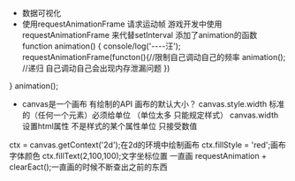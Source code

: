 - 数据可视化
- 使用requestAnimationFrame 请求运动帧
游戏开发中使用requestAnimationFrame 来代替setInterval
添加了animation的函数
 function animation() {
     console/log('----汪');
     requestAnimationFrame(functon(){//限制自己调动自己的频率
         animation(); //递归 自己调动自己会出现内存泄漏问题
     })
     
 }
 animation();
 - canvas是一个画布
 有绘制的API 画布的默认大小？
 canvas.style.width 标准的（任何一个元素）必须给单位 （单位太多 只能规定样式）
 canvas.width 设置html属性 不是样式的某个属性单位 只接受数值


 ctx = canvas.getContext('2d');在2d的环境中绘制画布
 ctx.fillStyle = 'red';画布字体颜色
 ctx.fillText(2,100,100);文字坐标位置 一直画
 requestAnimation + clearEact();一直画的时候不断查出之前的东西